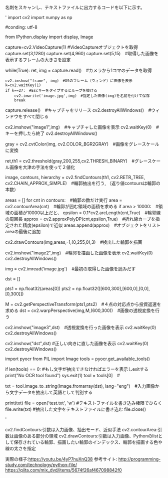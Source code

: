 名刺をスキャンし、テキストファイルに出力するコードを以下に示す。

'
import cv2
import numpy as np

#conding: utf-8

from IPython.display import display, Image


capture=cv2.VideoCapture(1) #VideoCaptureオブジェクトを取得
capture.set(3,1280)
capture.set(4,960)
capture.set(5,15)　#取得した画像を表示するフレームの大きさを設定

while(True):
	ret, img = capture.read()　#カメラから1コマのデータを取得

	cv2.imshow("frame", img)　#OSのフレーム（ウィンド）に画像を表示
	k=cv2.waitKey(1)	
	if k==27:　#Escキーをタイプするとループを抜ける
		cv2.imwrite('image.jpg',img)　#指定した画像(img)を名前を付けて保存
		break

capture.release()　#キャプチャをリリース
cv2.destroyAllWindows()　#ウィンドウをすべて閉じる

cv2.imshow("image1",img)　#キャプチャした画像を表示
cv2.waitKey(0)　#キーを押したら終了
cv2.destroyAllWindows()

gray = cv2.cvtColor(img, cv2.COLOR_BGR2GRAY)　#画像をグレースケールに変換

ret,th1 = cv2.threshold(gray,200,255,cv2.THRESH_BINARY)　#グレースケール画像を大津の手法を使って２値化

image, contours, hierarchy = cv2.findContours(th1, cv2.RETR_TREE, cv2.CHAIN_APPROX_SIMPLE)　#輪郭抽出を行う,
（返り値contoursは輪郭の本数）

areas = []
for cnt in contours:　#輪郭の数だけ実行
    area = cv2.contourArea(cnt)　#輪郭が囲む領域の面積を求める
    if area > 10000:　#領域の面積が10000以上だと、
        epsilon = 0.1*cv2.arcLength(cnt,True)　#輪郭線の周囲長
        approx = cv2.approxPolyDP(cnt,epsilon,True)　#折れ線カーブを指定された精度(epsilon)で近似
        areas.append(approx)　#オブジェクトをリストareaの最後に追加



cv2.drawContours(img,areas,-1,(0,255,0),3)　#検出した輪郭を描画

cv2.imshow("image2",img)　#輪郭を描画した画像を表示
cv2.waitKey(0)
cv2.destroyAllWindows()

img = cv2.imread('image.jpg')　#最初の取得した画像を読みだす

dst = []

pts1 = np.float32(areas[0])
pts2 = np.float32([[600,300],[600,0],[0,0],[0,300]])

M = cv2.getPerspectiveTransform(pts1,pts2)　#４点の対応点から投資返還を求める
dst = cv2.warpPerspective(img,M,(600,300))　#画像の透視変換を行う

cv2.imshow("image3",dst)　#透視変換を行った画像を表示
cv2.waitKey(0)
cv2.destroyAllWindows()

cv2.imshow("dst",dst) #正しい向きに直した画像を表示
cv2.waitKey(0)
cv2.destroyAllWindows()


import pyocr
from PIL import Image
tools = pyocr.get_available_tools() 

if len(tools) == 0: #もし文字が抽出できなければエラーを表示しexitする
      print("No OCR tool found")
      sys.exit(1)
tool = tools[0]　#

txt = tool.image_to_string(Image.fromarray(dst), lang="eng")　#入力画像から文字データを抽出して英語として判別する

print(txt)
file = open('test.txt', 'w') #テキストファイルを書き込み権限でひらく
file.write(txt)	#抽出した文字をテキストファイルに書き込む
file.close() 

'


cv2.findContours:引数は入力画像、抽出モード、近似手法
cv2.contourArea:引数は画像のある部分の領域
cv2.drawContours:引数は入力画像、Pythonのlistとして保存されている輪郭、描画したい輪郭のインデックス、輪郭を描画する色や線の太さを指定

実際の様子:https://youtu.be/4yP7nuXnQ38
参考サイト:
http://programming-study.com/technology/python-file/
https://qiita.com/mix_dvd/items/5674f26af467098842f0


